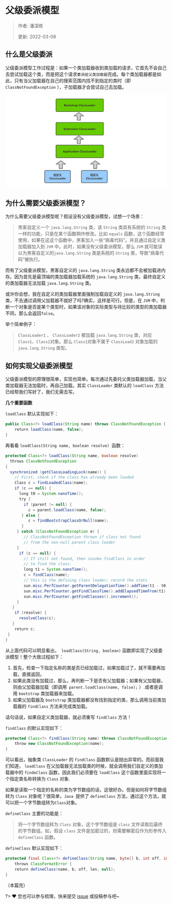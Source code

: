 # 父级委派模型

> 作者: 潘深练
>
> 更新: 2022-03-08

## 什么是父级委派

父级委派模型工作过程是：如果一个类加载器收到类加载的请求，它首先不会自己去尝试加载这个类，而是把这个请求`委派给父类加载器`完成。每个类加载器都是如此，只有当父加载器在自己的搜索范围内找不到指定的类时（即 `ClassNotFoundException` ），子加载器才会尝试自己去加载。

![06-parents-delegation-model-001](../_media/image/06-parents-delegation-model/06-parents-delegation-model-001.png) 

## 为什么需要父级委派模型？

为什么需要父级委派模型呢？假设没有父级委派模型，试想一个场景：

> 黑客自定义一个 `java.lang.String` 类，该 `String` 类具有系统的 `String` 类一样的功能，只是在某个函数稍作修改。比如 `equals` 函数，这个函数经常使用，如果在这这个函数中，黑客加入一些“病毒代码”。并且通过自定义类加载器加入到 `JVM` 中。此时，如果没有父级委派模型，那么 `JVM` 就可能误以为黑客自定义的`java.lang.String` 类是系统的 `String` 类，导致“病毒代码”被执行。

而有了父级委派模型，黑客自定义的 `java.lang.String` 类永远都不会被加载进内存。因为首先是最顶端的类加载器加载系统的 `java.lang.String` 类，最终自定义的类加载器无法加载 `java.lang.String` 类。

或许你会想，我在自定义的类加载器里面强制加载自定义的 `java.lang.String` 类，不去通过调用父加载器不就好了吗?确实，这样是可行。但是，在 `JVM` 中，判断一个对象是否是某个类型时，如果该对象的实际类型与待比较的类型的类加载器不同，那么会返回`false`。

举个简单例子：

> `ClassLoader1` 、 `ClassLoader2` 都加载 `java.lang.String` 类，对应`Class1`、`Class2`对象。那么 `Class1`对象不属于 `ClassLoad2` 对象加载的 `java.lang.String` 类型。

## 如何实现父级委派模型

父级委派模型的原理很简单，实现也简单。每次通过先委托父类加载器加载，当父类加载器无法加载时，再自己加载。其实 `ClassLoader` 类默认的 `loadClass` 方法已经帮我们写好了，我们无需去写。

**几个重要函数**

`loadClass` 默认实现如下：

```java
public Class<?> loadClass(String name) throws ClassNotFoundException {
    return loadClass(name, false);
}
```

再看看 `loadClass(String name, boolean resolve) `函数：

```java
protected Class<?> loadClass(String name, boolean resolve)
  throws ClassNotFoundException
{
  synchronized (getClassLoadingLock(name)) {
    // First, check if the class has already been loaded
    Class c = findLoadedClass(name);
    if (c == null) {
      long t0 = System.nanoTime();
      try {
        if (parent != null) {
          c = parent.loadClass(name, false);
       } else {
          c = findBootstrapClassOrNull(name);
       }
     } catch (ClassNotFoundException e) {
        // ClassNotFoundException thrown if class not found
        // from the non-null parent class loader
     }
      if (c == null) {
        // If still not found, then invoke findClass in order
        // to find the class.
        long t1 = System.nanoTime();
        c = findClass(name);
        // this is the defining class loader; record the stats
        sun.misc.PerfCounter.getParentDelegationTime().addTime(t1 - t0);
        sun.misc.PerfCounter.getFindClassTime().addElapsedTimeFrom(t1);
        sun.misc.PerfCounter.getFindClasses().increment();
     }
   }
    if (resolve) {
      resolveClass(c);
   }
    return c;
 }
}
```

从上面代码可以明显看出，` loadClass(String, boolean)` 函数即实现了父级委派模型！整个大致过程如下：

1. 首先，检查一下指定名称的类是否已经加载过，如果加载过了，就不需要再加载，直接返回。
2. 如果此类没有加载过，那么，再判断一下是否有父加载器；如果有父加载器，则由父加载器加载（即调用` parent.loadClass(name, false);` ）.或者是调用 `bootstrap` 类加载器来加载。
3. 如果父加载器及 `bootstrap` 类加载器都没有找到指定的类，那么调用当前类加载器的 `findClass` 方法来完成类加载。

话句话说，如果自定义类加载器，就必须重写 `findClass` 方法！

`findClass` 的默认实现如下：

```java
protected Class<?> findClass(String name) throws ClassNotFoundException {
    throw new ClassNotFoundException(name);
}
```

可以看出，抽象类 `ClassLoader` 的 `findClass` 函数默认是抛出异常的。而前面我们知道， `loadClass` 在父加载器无法加载类的时候，就会调用我们自定义的类加载器中的 `findeClass` 函数，因此我们必须要在 `loadClass` 这个函数里面实现将一个指定类名称转换为 `Class` 对象.

如果是读取一个指定的名称的类为字节数组的话，这很好办。但是如何将字节数组转为 `Class` 对象呢？很简单，`Java `提供了 `defineClass` 方法，通过这个方法，就可以把一个字节数组转为`Class`对象。

`defineClass` 主要的功能是：

> 将一个字节数组转为 `Class` 对象，这个字节数组是 `class` 文件读取后最终的字节数组。如，假设 `class` 文件是加密过的，则需要解密后作为形参传入 `defineClass` 函数。

`defineClass` 默认实现如下：

```java
protected final Class<?> defineClass(String name, byte[] b, int off, int len)
    throws ClassFormatError {
    return defineClass(name, b, off, len, null);
}
```

（本篇完）

?> ❤️ 您也可以参与梳理，快来提交 [issue](https://github.com/senlypan/jvm-docs/issues) 或投稿参与吧~